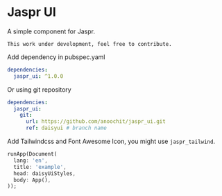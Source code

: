 # Jaspr UI

A simple component for Jaspr.

`This work under development, feel free to contribute.`

Add dependency in pubspec.yaml 

```yaml
dependencies:
  jaspr_ui: ^1.0.0
```

Or using git repository

```yaml
dependencies:
  jaspr_ui:
    git:
      url: https://github.com/anoochit/jaspr_ui.git
      ref: daisyui # branch name
```

Add Tailwindcss and Font Awesome Icon, you might use `jaspr_tailwind`.

```dart
runApp(Document(
  lang: 'en',
  title: 'example',
  head: daisyUiStyles,
  body: App(),
));
```